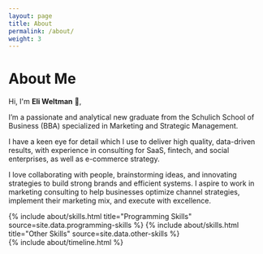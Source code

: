 ```yaml
---
layout: page
title: About
permalink: /about/
weight: 3
---
```


# **About Me**

Hi, I'm **Eli Weltman** :wave:,<br>

I’m a passionate and analytical new graduate from the Schulich School of Business (BBA) specialized in Marketing and Strategic Management.

I have a keen eye for detail which I use to deliver high quality, data-driven results, with experience in consulting for SaaS, fintech, and social enterprises, as well as e-commerce strategy.

I love collaborating with people, brainstorming ideas, and innovating strategies to build strong brands and efficient systems. I aspire to work in marketing consulting to help businesses optimize channel strategies, implement their marketing mix, and execute with excellence.

<div class="row">
{% include about/skills.html title="Programming Skills" source=site.data.programming-skills %}
{% include about/skills.html title="Other Skills" source=site.data.other-skills %}
</div>

<div class="row">
{% include about/timeline.html %}
</div>
